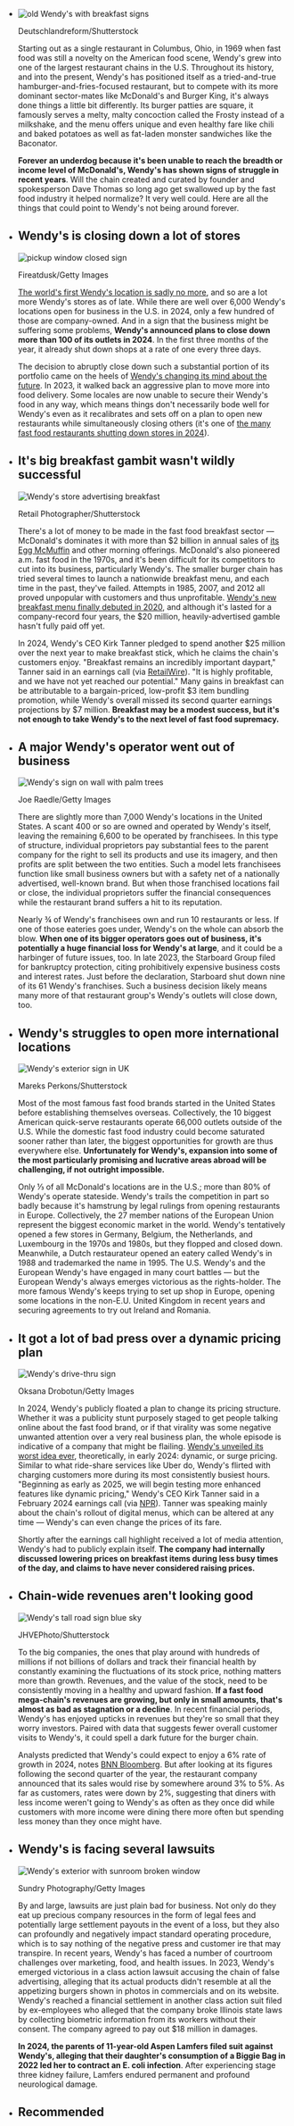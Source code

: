 - ![old Wendy's with breakfast signs](https://www.thetakeout.com/img/gallery/signs-wendys-may-not-be-around-much-longer/intro-1729866170.jpg)
  
  Deutschlandreform/Shutterstock
  
  Starting out as a single restaurant in Columbus, Ohio, in 1969 when fast food was still a novelty on the American food scene, Wendy's grew into one of the largest restaurant chains in the U.S. Throughout its history, and into the present, Wendy's has positioned itself as a tried-and-true hamburger-and-fries-focused restaurant, but to compete with its more dominant sector-mates like McDonald's and Burger King, it's always done things a little bit differently. Its burger patties are square, it famously serves a melty, malty concoction called the Frosty instead of a milkshake, and the menu offers unique and even healthy fare like chili and baked potatoes as well as fat-laden monster sandwiches like the Baconator.
  
  **Forever an underdog because it's been unable to reach the breadth or income level of McDonald's, Wendy's has shown signs of struggle in recent years**. Will the chain created and curated by founder and spokesperson Dave Thomas so long ago get swallowed up by the fast food industry it helped normalize? It very well could. Here are all the things that could point to Wendy's not being around forever.
- ## Wendy's is closing down a lot of stores
  
  ![pickup window closed sign](https://www.thetakeout.com/img/gallery/signs-wendys-may-not-be-around-much-longer/wendys-is-closing-down-a-lot-of-stores-1729866170.jpg)
  
  Fireatdusk/Getty Images
  
  [The world's first Wendy's location is sadly no more](https://www.thetakeout.com/1675241/worlds-first-wendys-location-closed/), and so are a lot more Wendy's stores as of late. While there are well over 6,000 Wendy's locations open for business in the U.S. in 2024, only a few hundred of those are company-owned. And in a sign that the business might be suffering some problems, **Wendy's announced plans to close down more than 100 of its outlets in 2024**. In the first three months of the year, it already shut down shops at a rate of one every three days.
  
  The decision to abruptly close down such a substantial portion of its portfolio came on the heels of [Wendy's changing its mind about the future](https://www.thetakeout.com/wendys-locations-menu-change-for-future-ghost-kitchens-1850180986/). In 2023, it walked back an aggressive plan to move more into food delivery. Some locales are now unable to secure their Wendy's food in any way, which means things don't necessarily bode well for Wendy's even as it recalibrates and sets off on a plan to open new restaurants while simultaneously closing others (it's one of [the many fast food restaurants shutting down stores in 2024](https://www.thetakeout.com/1591318/fast-food-chains-closing-in-2024/)).
- ## It's big breakfast gambit wasn't wildly successful
  
  ![Wendy's store advertising breakfast](https://www.thetakeout.com/img/gallery/signs-wendys-may-not-be-around-much-longer/its-big-breakfast-gambit-wasnt-wildly-successful-1729866170.jpg)
  
  Retail Photographer/Shutterstock
  
  There's a lot of money to be made in the fast food breakfast sector — McDonald's dominates it with more than $2 billion in annual sales of [its Egg McMuffin](https://www.thetakeout.com/1642989/mcdonalds-breakfast-sandwich-scrambled-eggs/) and other morning offerings. McDonald's also pioneered a.m. fast food in the 1970s, and it's been difficult for its competitors to cut into its business, particularly Wendy's. The smaller burger chain has tried several times to launch a nationwide breakfast menu, and each time in the past, they've failed. Attempts in 1985, 2007, and 2012 all proved unpopular with customers and thus unprofitable. [Wendy's new breakfast menu finally debuted in 2020](https://www.thetakeout.com/a-taste-test-of-wendys-new-breakfast-menu-from-baconat-1841974253/), and although it's lasted for a company-record four years, the $20 million, heavily-advertised gamble hasn't fully paid off yet.
  
  In 2024, Wendy's CEO Kirk Tanner pledged to spend another $25 million over the next year to make breakfast stick, which he claims the chain's customers enjoy. "Breakfast remains an incredibly important daypart," Tanner said in an earnings call (via [RetailWire](https://retailwire.com/wendys-breakfast-q2-earnings/)). "It is highly profitable, and we have not yet reached our potential." Many gains in breakfast can be attributable to a bargain-priced, low-profit $3 item bundling promotion, while Wendy's overall missed its second quarter earnings projections by $7 million. **Breakfast may be a modest success, but it's not enough to take Wendy's to the next level of fast food supremacy.**
- ## A major Wendy's operator went out of business
  
  ![Wendy's sign on wall with palm trees](https://www.thetakeout.com/img/gallery/signs-wendys-may-not-be-around-much-longer/a-major-wendys-operator-went-out-of-business-1729866170.jpg)
  
  Joe Raedle/Getty Images
  
  There are slightly more than 7,000 Wendy's locations in the United States. A scant 400 or so are owned and operated by Wendy's itself, leaving the remaining 6,600 to be operated by franchisees. In this type of structure, individual proprietors pay substantial fees to the parent company for the right to sell its products and use its imagery, and then profits are split between the two entities. Such a model lets franchisees function like small business owners but with a safety net of a nationally advertised, well-known brand. But when those franchised locations fail or close, the individual proprietors suffer the financial consequences while the restaurant brand suffers a hit to its reputation.
  
  Nearly ¾ of Wendy's franchisees own and run 10 restaurants or less. If one of those eateries goes under, Wendy's on the whole can absorb the blow. **When one of its bigger operators goes out of business, it's potentially a huge financial loss for Wendy's at large**, and it could be a harbinger of future issues, too. In late 2023, the Starboard Group filed for bankruptcy protection, citing prohibitively expensive business costs and interest rates. Just before the declaration, Starboard shut down nine of its 61 Wendy's franchises. Such a business decision likely means many more of that restaurant group's Wendy's outlets will close down, too.
- ## Wendy's struggles to open more international locations
  
  ![Wendy's exterior sign in UK](https://www.thetakeout.com/img/gallery/signs-wendys-may-not-be-around-much-longer/wendys-struggles-to-open-more-international-locations-1729866170.jpg)
  
  Mareks Perkons/Shutterstock
  
  Most of the most famous fast food brands started in the United States before establishing themselves overseas. Collectively, the 10 biggest American quick-serve restaurants operate 66,000 outlets outside of the U.S. While the domestic fast food industry could become saturated sooner rather than later, the biggest opportunities for growth are thus everywhere else. **Unfortunately for Wendy's, expansion into some of the most particularly promising and lucrative areas abroad will be challenging, if not outright impossible.**
  
  Only ⅓ of all McDonald's locations are in the U.S.; more than 80% of Wendy's operate stateside. Wendy's trails the competition in part so badly because it's hamstrung by legal rulings from opening restaurants in Europe. Collectively, the 27 member nations of the European Union represent the biggest economic market in the world. Wendy's tentatively opened a few stores in Germany, Belgium, the Netherlands, and Luxembourg in the 1970s and 1980s, but they flopped and closed down. Meanwhile, a Dutch restaurateur opened an eatery called Wendy's in 1988 and trademarked the name in 1995. The U.S. Wendy's and the European Wendy's have engaged in many court battles — but the European Wendy's always emerges victorious as the rights-holder. The more famous Wendy's keeps trying to set up shop in Europe, opening some locations in the non-E.U. United Kingdom in recent years and securing agreements to try out Ireland and Romania.
- ## It got a lot of bad press over a dynamic pricing plan
  
  ![Wendy's drive-thru sign](https://www.thetakeout.com/img/gallery/signs-wendys-may-not-be-around-much-longer/it-got-a-lot-of-bad-press-over-a-dynamic-pricing-plan-1729866170.jpg)
  
  Oksana Drobotun/Getty Images
  
  In 2024, Wendy's publicly floated a plan to change its pricing structure. Whether it was a publicity stunt purposely staged to get people talking online about the fast food brand, or if that virality was some negative unwanted attention over a very real business plan, the whole episode is indicative of a company that might be flailing. [Wendy's unveiled its worst idea ever](https://www.thetakeout.com/wendys-menu-new-dynamic-pricing-higher-cost-fast-food-1851289769/), theoretically, in early 2024: dynamic, or surge pricing. Similar to what ride-share services like Uber do, Wendy's flirted with charging customers more during its most consistently busiest hours. "Beginning as early as 2025, we will begin testing more enhanced features like dynamic pricing," Wendy's CEO Kirk Tanner said in a February 2024 earnings call (via [NPR](https://www.npr.org/2024/02/28/1234412431/wendys-dynamic-surge-pricing)). Tanner was speaking mainly about the chain's rollout of digital menus, which can be altered at any time — Wendy's can even change the prices of its fare.
  
  Shortly after the earnings call highlight received a lot of media attention, Wendy's had to publicly explain itself. **The company had internally discussed lowering prices on breakfast items during less busy times of the day, and claims to have never considered raising prices.**
- ## Chain-wide revenues aren't looking good
  
  ![Wendy's tall road sign blue sky](https://www.thetakeout.com/img/gallery/signs-wendys-may-not-be-around-much-longer/chain-wide-revenues-arent-looking-good-1729866170.jpg)
  
  JHVEPhoto/Shutterstock
  
  To the big companies, the ones that play around with hundreds of millions if not billions of dollars and track their financial health by constantly examining the fluctuations of its stock price, nothing matters more than growth. Revenues, and the value of the stock, need to be consistently moving in a healthy and upward fashion. **If a fast food mega-chain's revenues are growing, but only in small amounts, that's almost as bad as stagnation or a decline**. In recent financial periods, Wendy's has enjoyed upticks in revenues but they're so small that they worry investors. Paired with data that suggests fewer overall customer visits to Wendy's, it could spell a dark future for the burger chain.
  
  Analysts predicted that Wendy's could expect to enjoy a 6% rate of growth in 2024, notes [BNN Bloomberg](https://www.bnnbloomberg.ca/business/2024/08/01/wendys-cuts-sales-guidance-as-us-guest-counts-drop/). But after looking at its figures following the second quarter of the year, the restaurant company announced that its sales would rise by somewhere around 3% to 5%. As far as customers, rates were down by 2%, suggesting that diners with less income weren't going to Wendy's as often as they once did while customers with more income were dining there more often but spending less money than they once might have.
- ## Wendy's is facing several lawsuits
  
  ![Wendy's exterior with sunroom broken window](https://www.thetakeout.com/img/gallery/signs-wendys-may-not-be-around-much-longer/wendys-is-facing-several-lawsuits-1729866170.jpg)
  
  Sundry Photography/Getty Images
  
  By and large, lawsuits are just plain bad for business. Not only do they eat up precious company resources in the form of legal fees and potentially large settlement payouts in the event of a loss, but they also can profoundly and negatively impact standard operating procedure, which is to say nothing of the negative press and customer ire that may transpire. In recent years, Wendy's has faced a number of courtroom challenges over marketing, food, and health issues. In 2023, Wendy's emerged victorious in a class action lawsuit accusing the chain of false advertising, alleging that its actual products didn't resemble at all the appetizing burgers shown in photos in commercials and on its website. Wendy's reached a financial settlement in another class action suit filed by ex-employees who alleged that the company broke Illinois state laws by collecting biometric information from its workers without their consent. The company agreed to pay out $18 million in damages.
  
  **In 2024, the parents of 11-year-old Aspen Lamfers filed suit against Wendy's, alleging that their daughter's consumption of a Biggie Bag in 2022 led her to contract an E. coli infection**. After experiencing stage three kidney failure, Lamfers endured permanent and profound neurological damage.
- ## Recommended
